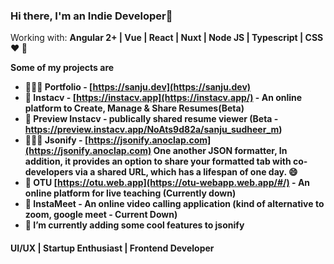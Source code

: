
### Hi there, I'm an Indie Developer👋

Working with: <strong>Angular 2+ | Vue | React | Nuxt | Node JS | Typescript | CSS ❤️ <strong> 💪

Some of my projects are

- 👨🏽‍💻 Portfolio - [https://sanju.dev](https://sanju.dev)
- 📄 Instacv - [https://instacv.app](https://instacv.app/) - An online platform to Create, Manage & Share Resumes(Beta)
- 🚩 Preview Instacv - publically shared resume viewer (Beta - https://preview.instacv.app/NoAts9d82a/sanju_sudheer_m)
- 👨🏼‍💻 Jsonify - [https://jsonify.anoclap.com](https://jsonify.anoclap.com) One another JSON formatter, In addition, it provides an option to share your formatted tab with co-developers via a shared URL, which has a lifespan of one day. 😄 
- 🎥 OTU [https://otu.web.app](https://otu-webapp.web.app/#/) - An online platform for live teaching (Currently down)
- 🎥 InstaMeet - An online video calling application (kind of alternative to zoom, google meet - Current Down)
- 🔭 I’m currently adding some cool features to jsonify



<!--
**SanjuSudheerM/SanjuSudheerM** is a ✨ _special_ ✨ repository because its `README.md` (this file) appears on your GitHub profile.

Here are some ideas to get you started:

- 🔭 I’m currently working on ...
- 🌱 I’m currently learning ...
- 👯 I’m looking to collaborate on ...
- 🤔 I’m looking for help with ...
- 💬 Ask me about ...
- 📫 How to reach me: ...
- 😄 Pronouns: ...
- ⚡ Fun fact: ...
-->
#### UI/UX | Startup Enthusiast | Frontend Developer 
